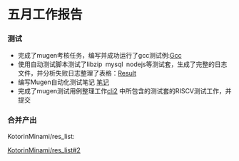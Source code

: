 # 五月工作报告

### 测试

- 完成了mugen考核任务，编写并成功运行了gcc测试例:[Gcc](https://gitee.com/Paged/mugen-gcc-test)  
- 使用自动测试脚本测试了libzip` `mysql` `nodejs等测试套，生成了完整的日志文件，并分析失败日志整理了表格：[Result](https://github.com/Pagerd/PLCT/tree/main/AutoTestResult0516)  
- 编写Mugen自动化测试笔记 [笔记](https://github.com/Pagerd/PLCT/tree/main/Note/mugen)  
- 完成了mugen测试用例整理工作[cli2](https://github.com/brsf11/Tarsier-Internship/blob/main/Testing/mugenTestcase/cli2.txt)  中所包含的测试套的RISCV测试工作，并提交

### 合并产出

KotorinMinami/res_list:

[KotorinMinami/res_list#2](https://github.com/KotorinMinami/res_list/pull/2)  

